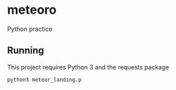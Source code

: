 # meteoro
Python practice

## Running

This project requires Python 3 and the requests package

`python3 meteor_landing.p`
